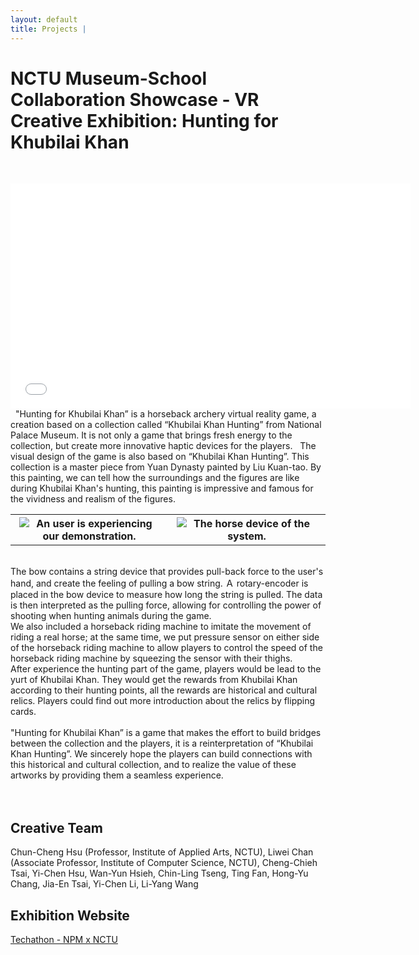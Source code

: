 ```yaml
---
layout: default
title: Projects | 
---
```


# NCTU Museum-School Collaboration Showcase - VR Creative Exhibition: Hunting for Khubilai Khan

&nbsp;  
<div class="video-container">
    <iframe
        width="640"
        height="360"
        src="//player.vimeo.com/video/274839879"
        frameborder="0"
        allowfullscreen
        display = "block"
        margin-left = "auto"
        margin-right = "auto"
        >
    </iframe>
</div>  
&nbsp;  
"Hunting for Khubilai Khan” is a horseback archery virtual reality game, a creation based on a collection called “Khubilai Khan Hunting” from National Palace Museum. It is not only a game that brings fresh energy to the collection, but create more innovative haptic devices for the players.
&nbsp;  
The visual design of the game is also based on “Khubilai Khan Hunting”. This collection is a master piece from Yuan Dynasty painted by Liu Kuan-tao. By this painting, we can tell how the surroundings and the figures are like during Khubilai Khan's hunting, this painting is impressive and famous for the vividness and realism of the figures.  
&nbsp;  

<div
    class = "projectBox"
    >
    <table>
        <tr>
        <th
            style = "width: 50%;
                    height: 50%">
            <img
                src = "/images/hunting/playing.jpg"
                alt = "An user is experiencing our demonstration."
                style = "max-width: 95%;
                        max-height: 95%;
                        vertical-align: middle;"
                >
        </th>
        <th
            style = "width: 50%;
                    height: 50%">
            <img
                src = "/images/hunting/horse.png"
                alt = "The horse device of the system."
                style = "max-width: 95%;
                        max-height: 95%;
                        vertical-align: middle;"
                >
        </th>
        </tr>
    </table>
</div>

&nbsp;  
The bow contains a string device that provides pull-back force to the user's hand, and create the feeling of pulling a bow string. Ａ rotary-encoder is placed in the bow device to measure how long the string is pulled. The data is then interpreted as the pulling force, allowing for controlling the power of shooting when hunting animals during the game.
&nbsp;  
We also included a horseback riding machine to imitate the movement of riding a real horse; at the same time, we put pressure sensor on either side of the horseback riding machine to allow players to control the speed of the horseback riding machine by squeezing the sensor with their thighs.
&nbsp;  
After experience the hunting part of the game, players would be lead to the yurt of Khubilai Khan. They would get the rewards from Khubilai Khan according to their hunting points, all the rewards are historical and cultural relics. Players could find out more introduction about the relics by flipping cards.  
&nbsp;  
"Hunting for Khubilai Khan” is a game that makes the effort to build bridges between the collection and the players, it is a reinterpretation of “Khubilai Khan Hunting”. We sincerely hope the players can build connections with this historical and cultural collection, and to realize the value of these artworks by providing them a seamless experience.  
&nbsp;  
&nbsp;  

## Creative Team  

Chun-Cheng Hsu (Professor, Institute of Applied Arts, NCTU), Liwei Chan (Associate Professor, Institute of Computer Science, NCTU), Cheng-Chieh Tsai, Yi-Chen Hsu, Wan-Yun Hsieh, Chin-Ling Tseng, Ting Fan, Hong-Yu Chang, Jia-En Tsai, Yi-Chen Li, Li-Yang Wang  

## Exhibition Website  

[Techathon - NPM x NCTU](https://theme.npm.edu.tw/exh107/NPMxNCTU/en/page-2.html#main)  
